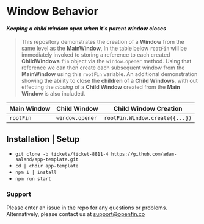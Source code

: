 # Window Behavior 
#### _Keeping a child window open when it's parent window closes_

> This repository demonstrates the creation of a **Window** from the same level as the **MainWindow**, 
> In the table below `rootFin` will be immediately invoked to storing a reference to each created
> **ChildWindows** `fin` object via the `window.opener` method. Using that reference we can then create
> each subsequent window from the **MainWindow** using this `rootFin` variable.
> An additional demonstration showing the ability to close the __children__ of a __Child Windows__, with out effecting the _closing_ of a __Child Window__ created from the __Main Window__ is also included. 

| __Main Window__ | __Child Window__ |    __Child Window Creation__  |
|-----------------|------------------|-------------------------------|
|     `rootFin`   | `window.opener`  | `rootFin.Window.create({...})`|

## Installation | Setup
- `git clone -b tickets/ticket-8811-4 https://github.com/adam-saland/app-template.git`
-  `cd | chdir app-template`
-  `npm i | install`
-  `npm run start`

### Support
Please enter an issue in the repo for any questions or problems. Alternatively, please contact us at support@openfin.co 

